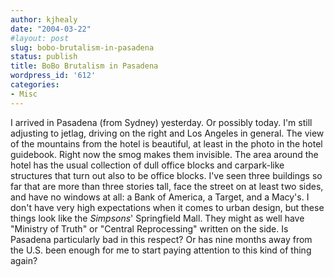 ```yaml
---
author: kjhealy
date: "2004-03-22"
#layout: post
slug: bobo-brutalism-in-pasadena
status: publish
title: BoBo Brutalism in Pasadena
wordpress_id: '612'
categories:
- Misc
---
```


I arrived in Pasadena (from Sydney) yesterday. Or possibly today. I'm still adjusting to jetlag, driving on the right and Los Angeles in general. The view of the mountains from the hotel is beautiful, at least in the photo in the hotel guidebook. Right now the smog makes them invisible. The area around the hotel has the usual collection of dull office blocks and carpark-like structures that turn out also to be office blocks. I've seen three buildings so far that are more than three stories tall, face the street on at least two sides, and have no windows at all: a Bank of America, a Target, and a Macy's. I don't have very high expectations when it comes to urban design, but these things look like the *Simpsons*' Springfield Mall. They might as well have "Ministry of Truth" or "Central Reprocessing" written on the side. Is Pasadena particularly bad in this respect? Or has nine months away from the U.S. been enough for me to start paying attention to this kind of thing again?
